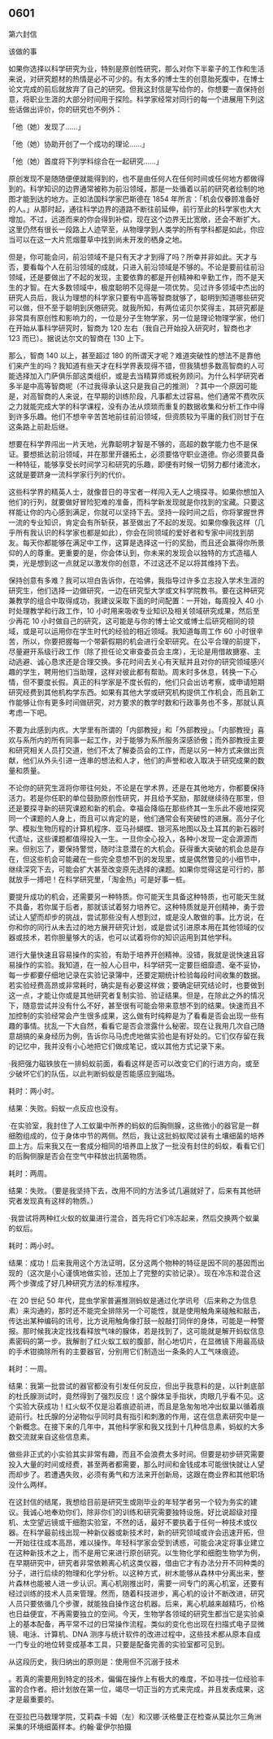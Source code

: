 ## 0601

第六封信

该做的事

如果你选择以科学研究为业，特别是原创性研究，那么对你下半辈子的工作和生活来说，对研究题材的热情是必不可少的。有太多的博士生的创意胎死腹中，在博士论文完成的前后就放弃了自己的研究。但我这封信是写给你的，你想要一直保持创意，将职业生涯的大部分时间用于探险。科学家经常对同行的每一个进展用下列这些话做出评价，你的研究也不例外：

「他（她）发现了……」

「他（她）协助开创了一个成功的理论……」

「他（她）首度将下列学科综合在一起研究……」

原创发现不是随随便便就能得到的，也不是由任何人在任何时间或任何地方都做得到的。科学知识的边界通常被称为前沿领域，那是一处循着以前的研究者绘制的地图才能到达的地方。正如法国科学家巴斯德在 1854 年所言：「机会仅眷顾准备好的人。」从那时起，通往科学边界的道路不断往前延伸，前行至此的科学家也大大增加。不过，远道而来的你会得到补偿，现在这个边界无比宽敞，还会不断扩大。这里仍然有很长一段路上人迹罕至，从物理学到人类学的所有学科都是如此，你应当可以在这一大片荒烟蔓草中找到尚未开发的栖身之地。

但是，你可能会问，前沿领域不是只有天才才到得了吗？所幸并非如此。天才与否，要看每个人在前沿领域的成就，只进入前沿领域是不够的。不论是要前往前沿领域，还是要做出了不起的发现，主要依靠的都是开创精神和辛勤工作，而不是天生的才智。在大多数领域中，极度聪明不见得是一项优势。见过许多领域中杰出的研究人员后，我认为理想的科学家只要有中高等智商就够了，聪明到知道哪些研究可以做，但不至于聪明到厌倦研究。就我所知，有两位诺贝尔奖得主，其研究都是非常具有原创性和影响力的，一位是分子生物学家，另一位是理论物理学家，他们在开始从事科学研究时，智商为 120 左右（我自己开始投入研究时，智商也才 123 而已）。据说达尔文的智商在 130 上下。

那么，智商 140 以上，甚至超过 180 的所谓天才呢？难道突破性的想法不是靠他们来产生的吗？我知道有些天才在科学界表现得不错，但我猜想多数高智商的人可能选择加入门萨俱乐部这类组织，或是去当精算师或税务顾问。为什么科学研究者多半是中高等智商呢（不过我得承认这只是我自己的推测）？其中一个原因可能是，对高智商的人来说，在早期的训练阶段，凡事都太过容易。他们通常不费吹灰之力就能完成大学的科学课程，没有办法从烦琐而重复的数据收集和分析工作中得到许多乐趣。他们不想辛辛苦苦地前往前沿领域，但资质较为平庸的我们则甘于在这条路上前赴后继。

想要在科学界闯出一片天地，光靠聪明才智是不够的，高超的数学能力也不是保证。要想抵达前沿领域，并在那里开疆拓土，必须要恪守职业道德。你必须要具备一种特征，能够享受长时间学习和研究的乐趣，即便有时候一切努力都付诸流水，这就是要跻身一流科学家行列的代价。

这些科学界的精英人士，就像昔日的寻宝者一样闯入无人之境探寻。如果你想加入他们的行列，就要做好冒险犯难的准备，而科学新发现就是你找到的宝藏。只要这样能让你的内心感到满足，你就可以坚持下去。坚持一段时间之后，你将掌握世界一流的专业知识，肯定会有所斩获，甚至做出了不起的发现。如果你像我这样（几乎所有我认识的科学家也都是如此），你会在同领域的爱好者和专家中间找到朋友。每天你都能够在满足中工作，这算是选择这一行的奖励，而且还会赢得你所景仰的人的尊重。更重要的是，你会体认到，你未来的发现会以独特的方式造福人类，光是想到这一点就足以激发你的创意，不过这还不足以将其维持下去。

保持创意有多难？我可以坦白告诉你，在哈佛，我指导过许多立志投入学术生涯的研究生，他们选择一边做研究，一边在研究型大学或文科学院教书。要在这种研究兼教学的组合中取得成功，我建议采取下面的时间配置：一开始，每周投入 40 小时处理教学和行政工作，10 小时用来吸收专业知识及相关领域研究成果，然后至少再花 10 小时做自己的研究，这可能是与你的博士论文或博士后研究相同的领域，或是可以运用你在学生时代的经验的相近领域。我知道每周工作 60 小时很辛苦，所以，你要把握每一个带薪假期的机会进行全职研究。在公平合理的前提下，尽量避开系级行政工作（除了担任论文审查委员会主席），无论是用借故搪塞、主动逃避、诚心恳求还是合理交换。多花时间去关心有天赋并且对你的研究领域感兴趣的学生，聘用他们当助理，这样对彼此都有帮助。周末时多休息，转换一下心情，但不要度长假。真正的科学家是不度长假的，他们只会出访考察，或申请短期研究经费到其他机构学东西。如果有其他大学或研究机构提供工作机会，而且新工作能够让你有更多时间做研究，对方要求的教学时数和行政事务也不多，那就认真考虑一下吧。

不要为此感到内疚。大学里有所谓的「内部教授」和「外部教授」。「内部教授」喜欢与系所内的所有同事一起工作，对于能够为系所服务深感骄傲；而外部教授主要和研究相关人员打交道，他们不太了解委员会的工作，而是以另一种方式来做出贡献，他们从外头引进一连串的想法和人才，他们的声誉和收入取决于研究成果的数量和质量。

不论你的研究生涯将你带往何处，不论是在学术界，还是在其他地方，你都要保持活力。若是你任职的单位鼓励原创性研究，并且给予奖励，那就继续待在那里，但还是要探寻新的研究课题和新的机会。幸福会降临在那些终其一生乐此不疲地探究同一个课题的人身上，而且可以肯定的是，他们通常会有突破性的进展。高分子化学、模拟生物历程的计算机程序、亚马孙蝴蝶、银河系地图以及土耳其的新石器时代遗址，这些课题都值得投入一生。一旦你全心投入，各种小发现一定会源源而来。但别忘了，要保持警觉，随时注意潜在的大机会。获得重大突破的机会总是存在，但这些机会可能藏在一些完全意想不到的发现里，或是偶然瞥见的小细节中，继续深究下去，可能会扩大甚至改变原先选择的课题。如果你觉得这是可行的，那就放手一搏吧！在科学研究里，「淘金热」可是好事一桩。

要提升成功的机会，还需要另一种特质。你可能天生具备这种特质，也可能天生就不具备，若你属于后者，那就该试着努力培养它。这种特质就是开创精神，勇于尝试让人望而却步的挑战，尝试那些没有人想到过，或是没人敢做的事。比方说，在你和你的同行从未去过的地方展开研究计划，或是尝试引进原本用在其他领域的仪器或技术，若你胆量够大的话，也可以试着将你的知识运用到其他学科。

进行大量快速且容易操作的实验，有助于培养开创精神。没错，我就是说快速且容易操作的实验。我知道，在一般人心目中，科学研究一定要巨细靡遗、毫不妥协，每一步都要仔细地记录在实验记录簿中，还要定期统计检验每段时间收集的数据。若实验经费高昂或非常耗时，确实是有必要这样做；要确定研究结论时，也要做到这一点，才能让你或是其他研究者复制实验、验证结果。但是，在除此之外的情况下，随意尝试并没有什么不好，甚至很有可能会带来意想不到的结果。快速而且不加控制的实验经常会产生很多成果，这么做有时纯粹是为了看看是否会出现一些有趣的事情。扰乱一下大自然，看看它是否会泄露什么秘密。现在让我用几次自己随意胡搞的亲身经历为例，告诉你马马虎虎地做实验也是有好处的。它们仅存留在我的记忆中，我并没有小心地把它们做成笔记，或以其他方式记录下来。

·我把强力磁铁放在一排蚂蚁前面，看看这样是否可以改变它们的行进方向，或至少破坏它们的队伍，以此判断蚂蚁是否能感应到磁场。

耗时：两小时。

结果：失败。蚂蚁一点反应也没有。

·在实验室，我封住了人工蚁巢中所养的蚂蚁的后胸侧腺，这些微小的器官是一群细胞组成的，位于身体中节的两侧。然后，我让这批蚂蚁爬过装有土壤细菌的培养皿上方。后来我又在一套成分相同的培养皿上放了一批没有封住的蚂蚁，看看它们的后胸侧腺是否会在空气中释放出抗菌物质。

耗时：两周。

结果：失败。（要是我坚持下去，改用不同的方法多试几遍就好了，后来有其他研究者发现真有这样的物质。）

·我尝试将两种红火蚁的蚁巢进行混合，首先将它们冷冻起来，然后交换两个蚁巢的蚁后。

耗时：两小时。

结果：成功！后来我用这个方法证明，区分这两个物种的特征是因不同的基因而出现的（这次是小心谨慎地做实验，还加上了完整的实验记录）。现在冷冻和混合这两个步骤成了好几种研究方法的标准程序。

·在 20 世纪 50 年代，昆虫学家普遍推测蚂蚁是通过化学讯号（后来称之为信息素）来沟通的，那时还不能完全排除另一个可能性，就是使用触角来碰触和敲击，传达出某种编码的讯号，比方说用触角像打鼓一般敲打同伴的身体，可能是一种警报。那时候我决定找找看释放气味的腺体，若是找到了，这可能就是解开蚂蚁信息素密码的第一步。我解剖了红火蚁工蚁的腹部，耐心地切片，在显微镜下用最高级的手术钳摘除所有的主要器官，分别用它们制造出一条条的人工气味痕迹。

耗时：一周。

结果：我第一批尝试的器官都没有引发任何反应，但出乎我意料的是，以针刺底部的杜氏腺测试时，竟然得到了强烈反应！这个腺体呈手指状，肉眼几乎看不见。这个实验大获成功！红火蚁不仅是沿着痕迹前进，而且是急匆匆地冲出蚁巢以循着痕迹前行。杜氏腺的分泌物似乎同时具有指引和刺激的作用，这在信息素研究中是一个新概念。在接下来的几年中，其他科学家和我又找到十几种信息素，蚂蚁的大多数交流就来自这些信息素。

做些非正式的小实验其实非常有趣，而且不会浪费太多时间。但要是初步研究需要投入大量的时间或经费，甚至两者都需要，那么时间和金钱成本可能很快就让人望而却步了。若遭遇失败，必须有勇气和方法来开创新局，这跟在商业界和其他职场没什么两样。

在这封信的结尾，我想给目前是研究生或刚毕业的年轻学者另一个较为务实的建议。我诚心地奉劝你们，除非你们的训练和研究需要独特设施，好比说超级对撞机、太空望远镜或干细胞实验室，不然的话，最好不要执着于任何一种技术或仪器。在科学最前线出现一种新仪器或新技术时，新的研究领域或许会迅速开拓，但一开始往往成本高昂，难以操作。年轻科学家会受到诱惑，可能会决定将事业建立在这种新技术之上，而不是用它来进行原创研究。以生物化学和细胞生物学为例，在早期研究中，研究者非常依赖离心机这类仪器，借由它才有办法分开不同种类的分子，进行后续的物理和化学分析。以这种方式，树木能够从森林中分离出来，整片森林也能被人进一步认识。离心机刚推出时，需要一间专门的离心机室，还要有经过训练的技术人员来管理。然而，随着科技进步，离心机的设计不断改进，研究人员只要依循几个步骤，就能独自操作这台机器。后来，离心机越来越精巧，价格也日益便宜，不再需要独立的空间。今天，生物学各领域的研究生都当它是实验桌上的基本配备，再平常不过的日常操作流程。类似的变化也出现在扫描式电子显微镜、电泳、计算机、DNA 测序与统计软件的改进过程中，这些技术都从原本自成一门专业的地位转变成基本工具，只要是配备完善的实验室都可见到。

从这段历史，我归纳出的原则是：使用但不沉溺于技术

。若真的需要用到特定的技术，偏偏在操作上有极大的难度，不如寻找一位经验丰富的合作者。把计划放在第一位，竭尽一切正当的方式来完成，并且发表成果，这才是最重要的。

在亚拉巴马数理学院，艾莉森·卡姆（左）和汉娜·沃格曼正在检查从莫比尔三角洲采集的环境细菌样本。约翰·霍伊尔拍摄